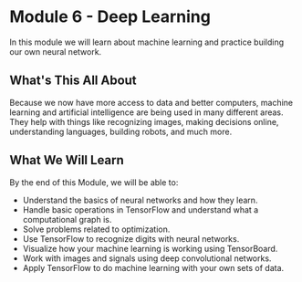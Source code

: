 # Module 6 - Deep Learning

In this module we will learn about machine learning and practice building our own neural network.

## What's This All About

Because we now have more access to data and better computers, machine learning and artificial intelligence are being used in many different areas. They help with things like recognizing images, making decisions online, understanding languages, building robots, and much more.


## What We Will Learn

By the end of this Module, we will be able to:
- Understand the basics of neural networks and how they learn.
- Handle basic operations in TensorFlow and understand what a computational graph is.
- Solve problems related to optimization.
- Use TensorFlow to recognize digits with neural networks.
- Visualize how your machine learning is working using TensorBoard.
- Work with images and signals using deep convolutional networks.
- Apply TensorFlow to do machine learning with your own sets of data.
